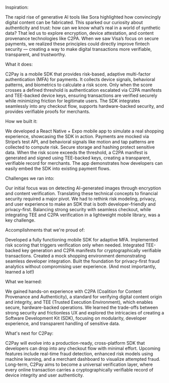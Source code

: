 Inspiration:

The rapid rise of generative AI tools like Sora highlighted how convincingly digital content can be fabricated. This sparked our curiosity about authenticity and trust: how can we know what’s real in a world of synthetic data? That led us to explore encryption, device attestation, and content provenance technologies like C2PA. When we saw Visa’s focus on secure payments, we realized these principles could directly improve fintech security — creating a way to make digital transactions more verifiable, transparent, and trustworthy.

What it does:

C2Pay is a mobile SDK that provides risk-based, adaptive multi-factor authentication (MFA) for payments. It collects device signals, behavioral patterns, and biometrics to calculate a risk score. Only when the score crosses a defined threshold is authentication escalated via C2PA manifests and TEE-backed device keys, ensuring transactions are verified securely while minimizing friction for legitimate users. The SDK integrates seamlessly into any checkout flow, supports hardware-backed security, and provides verifiable proofs for merchants.

How we built it:

We developed a React Native + Expo mobile app to simulate a real shopping experience, showcasing the SDK in action. Payments are mocked via Stripe’s test API, and behavioral signals like motion and tap patterns are collected to compute risk. Secure storage and hashing protect sensitive data. When the risk score exceeds the threshold, a C2PA manifest is generated and signed using TEE-backed keys, creating a transparent, verifiable record for merchants. The app demonstrates how developers can easily embed the SDK into existing payment flows.

Challenges we ran into:

Our initial focus was on detecting AI-generated images through encryption and content verification. Translating these technical concepts to financial security required a major pivot. We had to rethink risk modeling, privacy, and user experience to make an SDK that is both developer-friendly and privacy-first. Balancing strong security with seamless checkout, while integrating TEE and C2PA verification in a lightweight mobile library, was a key challenge.

Accomplishments that we're proud of:

Developed a fully functioning mobile SDK for adaptive MFA.
Implemented risk scoring that triggers verification only when needed.
Integrated TEE-backed key generation and C2PA manifests for cryptographically verifiable transactions.
Created a mock shopping environment demonstrating seamless developer integration.
Built the foundation for privacy-first fraud analytics without compromising user experience. (And most importantly, learned a lot!)

What we learned:

We gained hands-on experience with C2PA (Coalition for Content Provenance and Authenticity), a standard for verifying digital content origin and integrity, and TEE (Trusted Execution Environment), which enables secure, hardware-backed operations. We learned the trade-offs between strong security and frictionless UX and explored the intricacies of creating a Software Development Kit (SDK), focusing on modularity, developer experience, and transparent handling of sensitive data.

What's next for C2Pay:

C2Pay will evolve into a production-ready, cross-platform SDK that developers can drop into any checkout flow with minimal effort. Upcoming features include real-time fraud detection, enhanced risk models using machine learning, and a merchant dashboard to visualize attempted fraud. Long-term, C2Pay aims to become a universal verification layer, where every online transaction carries a cryptographically verifiable record of device integrity and user authenticity.


